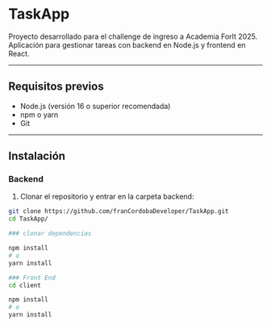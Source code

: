 
# TaskApp

Proyecto desarrollado para el challenge de ingreso a Academia ForIt 2025.  
Aplicación para gestionar tareas con backend en Node.js y frontend en React.

---

## Requisitos previos

- Node.js (versión 16 o superior recomendada)  
- npm o yarn  
- Git

---

## Instalación

### Backend

1. Clonar el repositorio y entrar en la carpeta backend:

```bash
git clone https://github.com/franCordobaDeveloper/TaskApp.git
cd TaskApp/

### clonar dependencias

npm install
# o
yarn install

### Front End
cd client

npm install
# o
yarn install
